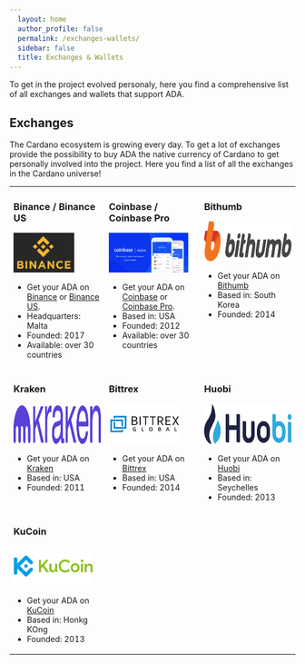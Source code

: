 ```yaml
---
  layout: home
  author_profile: false
  permalink: /exchanges-wallets/
  sidebar: false
  title: Exchanges & Wallets
---
```

<span>
To get in the project evolved personaly, here you find a comprehensive list of all exchanges and wallets that support ADA.
</span>

<h2>Exchanges</h2>
<span>
The Cardano ecosystem is growing every day. To get a lot of exchanges provide the possibility to buy ADA the native currency of Cardano to get personally involved into the project. Here you find a list of all the exchanges in the Cardano universe!</span>

<table style="width:100%">
   <tr valign="top">
      <td style="width:33%">
         <h3>Binance / Binance US</h3>
         <img src="/_pages/assets/Logo-Binance.png" alt="Logo Binance" height="70">
         <ul>
            <li>Get your ADA on <a href="https://www.binance.com/" target="_blank">Binance</a> or <a href="https://www.binance.us/" target="_blank">Binance US</a>.</li>
            <li>Headquarters: Malta</li>
            <li>Founded: 2017</li>
            <li>Available: over 30 countries</li>
         </ul>
      </td>
      <td style="width:33%">
         <h3>Coinbase / Coinbase Pro</h3>
         <img src="/_pages/assets/Logo-Coinbase.png" alt="Logo Coinbase" height="70">          
         <ul>
            <li>Get your ADA on <a href="https:www.coinbase.com/" target="_blank">Coinbase</a> or <a href="https://pro.coinbase.com/" target="_blank">Coinbase Pro</a>.</li>
            <li>Based in: USA</li>
            <li>Founded: 2012</li>
            <li>Available: over 30 countries</li>
         </ul>
      </td>
      <td style="width:33%">
         <h3>Bithumb</h3>
         <img src="/_pages/assets/Logo-Bithumb.png" alt="Logo Bithumb" height="70">      
         <ul>
            <li>Get your ADA on <a href="https://en.bithumb.com/" target="_blank">Bithumb</a></li>
            <li>Based in: South Korea</li>
            <li>Founded: 2014</li>
         </ul>
      </td>
   </tr>
   <tr valign="top">
      <td style="width:33%">
         <h3>Kraken</h3>
         <img src="/_pages/assets/Logo-Kraken.png" alt="Logo Kraken" height="70">   
         <ul>
            <li>Get your ADA on <a href="https://www.kraken.com/" target="_blank">Kraken</a></li>
            <li>Based in: USA</li>
            <li>Founded: 2011</li>
         </ul>
      </td>
      <td style="width:33%">
         <h3>Bittrex</h3>
         <img src="/_pages/assets/Logo-Bittrex.png" alt="Logo Bittrex" height="70">   
         <ul>
            <li>Get your ADA on <a href="https://global.bittrex.com/" target="_blank">Bittrex</a></li>
            <li>Based in: USA</li>
            <li>Founded: 2014</li>
         </ul>
      </td>
      <td style="width:33%">
         <h3>Huobi</h3>
         <img src="/_pages/assets/Logo-Huobi.png" alt="Logo Huobi" height="70">  
         <ul>
            <li>Get your ADA on <a href="https://www.huobi.com/" target="_blank">Huobi</a></li>
            <li>Based in: Seychelles</li>
            <li>Founded: 2013</li>
         </ul>
      </td>
      </tr valign="top">
   <tr>
      <td>
         <h3>KuCoin</h3>
         <img src="/_pages/assets/Logo-KuCoin.png" alt="Logo KuCoin" height="70">  
         <ul>
         <li>Get your ADA on <a href="https://www.kucoin.com/" target="_blank">KuCoin</a></li>
         <li>Based in: Honkg KOng</li>
         <li>Founded: 2013</li>
      </td>
      <td></td>
      <td></td>
   </tr>
</table>

